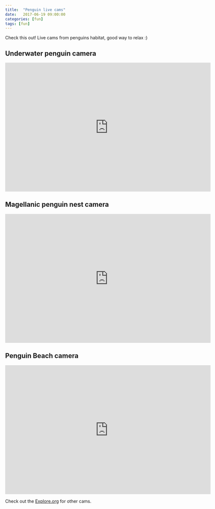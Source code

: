 ```yaml
---
title:  "Penguin live cams"
date:   2017-06-19 09:00:00
categories: [fun]
tags: [fun]
---
```


Check this out! Live cams from penguins habitat, good way to relax :)

Underwater penguin camera
-------------------------
<iframe width="660" height="415" src="https://www.youtube.com/embed/y6TmFxcVrnI" frameborder="0"> </iframe>


Magellanic penguin nest camera
------------------------------
<iframe width="660" height="415" src="https://www.youtube.com/embed/mGDjrHSSngM" frameborder="0"> </iframe>


Penguin Beach camera
--------------------
<iframe width="660" height="415" src="https://www.youtube.com/embed/XlpzYIYG_yA" frameborder="0"> </iframe>


Check out the [Explore.org][explore] for other cams.

  [explore]:      http://explore.org
